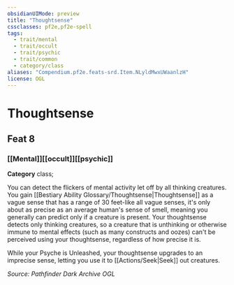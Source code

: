 ```yaml
---
obsidianUIMode: preview
title: "Thoughtsense"
cssclasses: pf2e,pf2e-spell
tags:
  - trait/mental
  - trait/occult
  - trait/psychic
  - trait/common
  - category/class
aliases: "Compendium.pf2e.feats-srd.Item.NLyldMwxUWaanlzH"
license: OGL
---
```

# Thoughtsense
## Feat 8
### [[Mental]][[occult]][[psychic]]

**Category** class; 




You can detect the flickers of mental activity let off by all thinking creatures. You gain [[Bestiary Ability Glossary/Thoughtsense|Thoughtsense]] as a vague sense that has a range of 30 feet-like all vague senses, it's only about as precise as an average human's sense of smell, meaning you generally can predict only if a creature is present. Your thoughtsense detects only thinking creatures, so a creature that is unthinking or otherwise immune to mental effects (such as many constructs and oozes) can't be perceived using your thoughtsense, regardless of how precise it is.

While your Psyche is Unleashed, your thoughtsense upgrades to an imprecise sense, letting you use it to [[Actions/Seek|Seek]] out creatures.

*Source: Pathfinder Dark Archive*
*OGL*